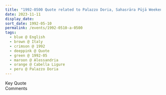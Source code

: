 ```yaml
---
title: "1992-0500 Quote related to Palazzo Doria, Sahasrāra Pūjā Weekend, Palazzo Doria, Cabella Ligure, Alessandria, Italy"
date: 2023-11-11
display_date: 
sort_date: 1992-05-10
permalink: /events/1992-0510-a-0500
tags:
  - blue @ English
  - brown @ Italy
  - crimson @ 1992
  - deeppink @ Quote
  - green @ 1992-05
  - maroon @ Alessandria
  - orange @ Cabella Ligure
  - peru @ Palazzo Doria
---
```


<wave-list>
  <list-title color="green" width="75">Key Quote</list-title>
  <list-item color="BlanchedAlmond"  width="200"></list-item>
  <list-item color="Lavender"></list-item>
  <list-item color="BlanchedAlmond"></list-item>
</wave-list>

<br>

<wave-list>
  <list-title color="green" width="75">Comments</list-title>
  <list-item color="BlanchedAlmond"  width="200"></list-item>
  <list-item color="Lavender"></list-item>
  <list-item color="BlanchedAlmond"></list-item>
</wave-list>